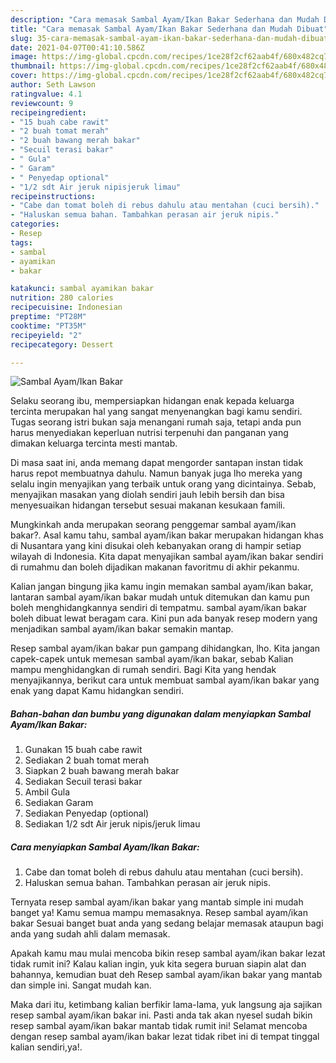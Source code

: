 ```yaml
---
description: "Cara memasak Sambal Ayam/Ikan Bakar Sederhana dan Mudah Dibuat"
title: "Cara memasak Sambal Ayam/Ikan Bakar Sederhana dan Mudah Dibuat"
slug: 35-cara-memasak-sambal-ayam-ikan-bakar-sederhana-dan-mudah-dibuat
date: 2021-04-07T00:41:10.586Z
image: https://img-global.cpcdn.com/recipes/1ce28f2cf62aab4f/680x482cq70/sambal-ayamikan-bakar-foto-resep-utama.jpg
thumbnail: https://img-global.cpcdn.com/recipes/1ce28f2cf62aab4f/680x482cq70/sambal-ayamikan-bakar-foto-resep-utama.jpg
cover: https://img-global.cpcdn.com/recipes/1ce28f2cf62aab4f/680x482cq70/sambal-ayamikan-bakar-foto-resep-utama.jpg
author: Seth Lawson
ratingvalue: 4.1
reviewcount: 9
recipeingredient:
- "15 buah cabe rawit"
- "2 buah tomat merah"
- "2 buah bawang merah bakar"
- "Secuil terasi bakar"
- " Gula"
- " Garam"
- " Penyedap optional"
- "1/2 sdt Air jeruk nipisjeruk limau"
recipeinstructions:
- "Cabe dan tomat boleh di rebus dahulu atau mentahan (cuci bersih)."
- "Haluskan semua bahan. Tambahkan perasan air jeruk nipis."
categories:
- Resep
tags:
- sambal
- ayamikan
- bakar

katakunci: sambal ayamikan bakar 
nutrition: 280 calories
recipecuisine: Indonesian
preptime: "PT28M"
cooktime: "PT35M"
recipeyield: "2"
recipecategory: Dessert

---
```



![Sambal Ayam/Ikan Bakar](https://img-global.cpcdn.com/recipes/1ce28f2cf62aab4f/680x482cq70/sambal-ayamikan-bakar-foto-resep-utama.jpg)

Selaku seorang ibu, mempersiapkan hidangan enak kepada keluarga tercinta merupakan hal yang sangat menyenangkan bagi kamu sendiri. Tugas seorang istri bukan saja menangani rumah saja, tetapi anda pun harus menyediakan keperluan nutrisi terpenuhi dan panganan yang dimakan keluarga tercinta mesti mantab.

Di masa  saat ini, anda memang dapat mengorder santapan instan tidak harus repot membuatnya dahulu. Namun banyak juga lho mereka yang selalu ingin menyajikan yang terbaik untuk orang yang dicintainya. Sebab, menyajikan masakan yang diolah sendiri jauh lebih bersih dan bisa menyesuaikan hidangan tersebut sesuai makanan kesukaan famili. 



Mungkinkah anda merupakan seorang penggemar sambal ayam/ikan bakar?. Asal kamu tahu, sambal ayam/ikan bakar merupakan hidangan khas di Nusantara yang kini disukai oleh kebanyakan orang di hampir setiap wilayah di Indonesia. Kita dapat menyajikan sambal ayam/ikan bakar sendiri di rumahmu dan boleh dijadikan makanan favoritmu di akhir pekanmu.

Kalian jangan bingung jika kamu ingin memakan sambal ayam/ikan bakar, lantaran sambal ayam/ikan bakar mudah untuk ditemukan dan kamu pun boleh menghidangkannya sendiri di tempatmu. sambal ayam/ikan bakar boleh dibuat lewat beragam cara. Kini pun ada banyak resep modern yang menjadikan sambal ayam/ikan bakar semakin mantap.

Resep sambal ayam/ikan bakar pun gampang dihidangkan, lho. Kita jangan capek-capek untuk memesan sambal ayam/ikan bakar, sebab Kalian mampu menghidangkan di rumah sendiri. Bagi Kita yang hendak menyajikannya, berikut cara untuk membuat sambal ayam/ikan bakar yang enak yang dapat Kamu hidangkan sendiri.

<!--inarticleads1-->

##### Bahan-bahan dan bumbu yang digunakan dalam menyiapkan Sambal Ayam/Ikan Bakar:

1. Gunakan 15 buah cabe rawit
1. Sediakan 2 buah tomat merah
1. Siapkan 2 buah bawang merah bakar
1. Sediakan Secuil terasi bakar
1. Ambil  Gula
1. Sediakan  Garam
1. Sediakan  Penyedap (optional)
1. Sediakan 1/2 sdt Air jeruk nipis/jeruk limau




<!--inarticleads2-->

##### Cara menyiapkan Sambal Ayam/Ikan Bakar:

1. Cabe dan tomat boleh di rebus dahulu atau mentahan (cuci bersih).
1. Haluskan semua bahan. Tambahkan perasan air jeruk nipis.




Ternyata resep sambal ayam/ikan bakar yang mantab simple ini mudah banget ya! Kamu semua mampu memasaknya. Resep sambal ayam/ikan bakar Sesuai banget buat anda yang sedang belajar memasak ataupun bagi anda yang sudah ahli dalam memasak.

Apakah kamu mau mulai mencoba bikin resep sambal ayam/ikan bakar lezat tidak rumit ini? Kalau kalian ingin, yuk kita segera buruan siapin alat dan bahannya, kemudian buat deh Resep sambal ayam/ikan bakar yang mantab dan simple ini. Sangat mudah kan. 

Maka dari itu, ketimbang kalian berfikir lama-lama, yuk langsung aja sajikan resep sambal ayam/ikan bakar ini. Pasti anda tak akan nyesel sudah bikin resep sambal ayam/ikan bakar mantab tidak rumit ini! Selamat mencoba dengan resep sambal ayam/ikan bakar lezat tidak ribet ini di tempat tinggal kalian sendiri,ya!.

